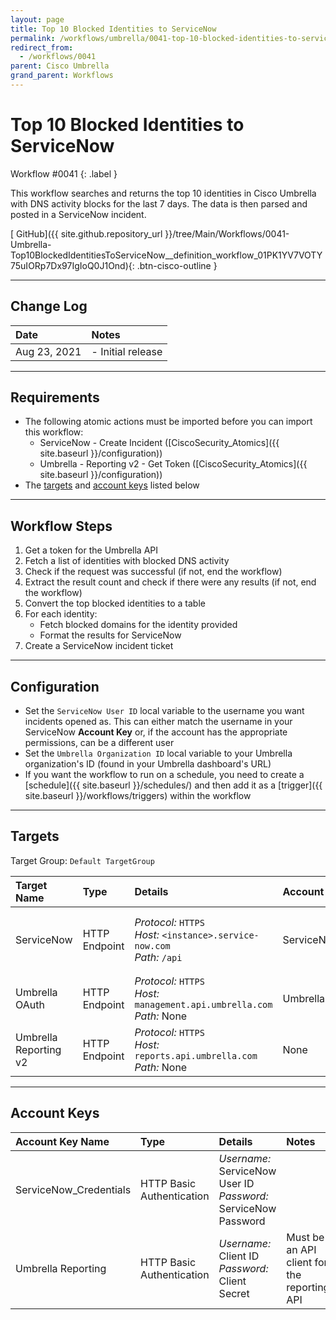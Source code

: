 ```yaml
---
layout: page
title: Top 10 Blocked Identities to ServiceNow
permalink: /workflows/umbrella/0041-top-10-blocked-identities-to-servicenow
redirect_from:
  - /workflows/0041
parent: Cisco Umbrella
grand_parent: Workflows
---
```


# Top 10 Blocked Identities to ServiceNow
<div markdown="1">
Workflow #0041
{: .label }
</div>

This workflow searches and returns the top 10 identities in Cisco Umbrella with DNS activity blocks for the last 7 days. The data is then parsed and posted in a ServiceNow incident.

[<i class="fab fa-github"></i> GitHub]({{ site.github.repository_url }}/tree/Main/Workflows/0041-Umbrella-Top10BlockedIdentitiesToServiceNow__definition_workflow_01PK1YV7VOTY75uIORp7Dx97IgIoQ0J1Ond){: .btn-cisco-outline }

---

## Change Log

| Date | Notes |
|:-----|:------|
| Aug 23, 2021 | - Initial release |

---

## Requirements
* The following atomic actions must be imported before you can import this workflow:
	* ServiceNow - Create Incident ([CiscoSecurity_Atomics]({{ site.baseurl }}/configuration))
	* Umbrella - Reporting v2 - Get Token ([CiscoSecurity_Atomics]({{ site.baseurl }}/configuration))
* The [targets](#targets) and [account keys](#account-keys) listed below

---

## Workflow Steps
1. Get a token for the Umbrella API
1. Fetch a list of identities with blocked DNS activity
1. Check if the request was successful (if not, end the workflow)
1. Extract the result count and check if there were any results (if not, end the workflow)
1. Convert the top blocked identities to a table
1. For each identity:
	* Fetch blocked domains for the identity provided
	* Format the results for ServiceNow
1. Create a ServiceNow incident ticket

---

## Configuration
* Set the `ServiceNow User ID` local variable to the username you want incidents opened as. This can either match the username in your ServiceNow **Account Key** or, if the account has the appropriate permissions, can be a different user
* Set the `Umbrella Organization ID` local variable to your Umbrella organization's ID (found in your Umbrella dashboard's URL)
* If you want the workflow to run on a schedule, you need to create a [schedule]({{ site.baseurl }}/schedules/) and then add it as a [trigger]({{ site.baseurl }}/workflows/triggers) within the workflow

---

## Targets
Target Group: `Default TargetGroup`

| Target Name | Type | Details | Account Keys | Notes |
|:------------|:-----|:--------|:-------------|:------|
| ServiceNow | HTTP Endpoint | _Protocol:_ `HTTPS`<br />_Host:_ `<instance>.service-now.com`<br />_Path:_ `/api` | ServiceNow_Credentials | Be sure to use your instance URL |
| Umbrella OAuth | HTTP Endpoint | _Protocol:_ `HTTPS`<br />_Host:_ `management.api.umbrella.com`<br />_Path:_ None | Umbrella Reporting | |
| Umbrella Reporting v2 | HTTP Endpoint | _Protocol:_ `HTTPS`<br />_Host:_ `reports.api.umbrella.com`<br />_Path:_ None | None | |

---

## Account Keys

| Account Key Name | Type | Details | Notes |
|:-----------------|:-----|:--------|:------|
| ServiceNow_Credentials | HTTP Basic Authentication | _Username:_ ServiceNow User ID<br />_Password:_ ServiceNow Password | |
| Umbrella Reporting | HTTP Basic Authentication | _Username:_ Client ID<br />_Password:_ Client Secret | Must be an API client for the reporting API |
